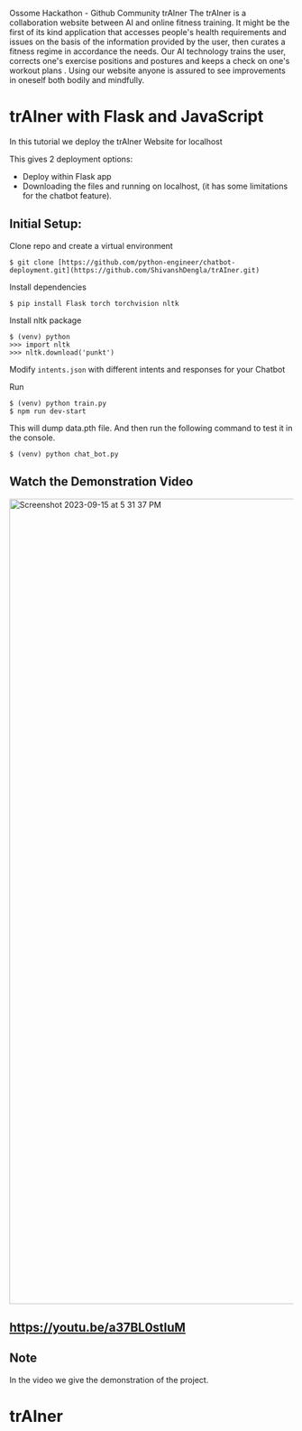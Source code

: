 Ossome Hackathon - Github Community
trAIner
The trAIner is a collaboration website between AI and online fitness training. It might be the first of its kind application that accesses people's health requirements and issues on the basis of the information provided by the user, then curates a fitness regime in accordance the needs. Our AI technology trains the user, corrects one's exercise positions and postures and keeps a check on one's workout plans . Using our website anyone is assured to see improvements in oneself both bodily and mindfully.


# trAIner with Flask and JavaScript

In this tutorial we deploy the trAIner Website for localhost

This gives 2 deployment options:
- Deploy within Flask app
- Downloading the files and running on localhost, (it has some limitations for the chatbot feature).

## Initial Setup:


Clone repo and create a virtual environment
```
$ git clone [https://github.com/python-engineer/chatbot-deployment.git](https://github.com/ShivanshDengla/trAIner.git)
```
Install dependencies
```
$ pip install Flask torch torchvision nltk
```
Install nltk package
```
$ (venv) python
>>> import nltk
>>> nltk.download('punkt')
```
Modify `intents.json` with different intents and responses for your Chatbot

Run
```
$ (venv) python train.py
$ npm run dev-start

```
This will dump data.pth file. And then run
the following command to test it in the console.
```
$ (venv) python chat_bot.py
```


## Watch the Demonstration Video
<img width="1428" alt="Screenshot 2023-09-15 at 5 31 37 PM" src="https://github.com/ShivanshDengla/trAIner/assets/66008449/8929f1ff-858c-4dc7-836f-2aa0898899cd">

## https://youtu.be/a37BL0stIuM

## Note
In the video we give the demonstration of the project.

# trAIner
